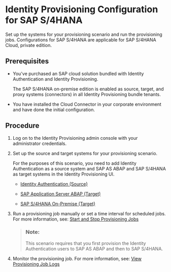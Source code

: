 <!-- loio7fbca9bcb55e42babe8cf76b6bf77ce3 -->

# Identity Provisioning Configuration for SAP S/4HANA

Set up the systems for your provisioning scenario and run the provisioning jobs. Configurations for SAP S/4HANA are applicable for SAP S/4HANA Cloud, private edition.



<a name="loio7fbca9bcb55e42babe8cf76b6bf77ce3__prereq_th3_rkt_krb"/>

## Prerequisites

-   You've purchased an SAP cloud solution bundled with Identity Authentication and Identity Provisioning.

    The SAP S/4HANA on-premise edition is enabled as source, target, and proxy systems \(connectors\) in all Identity Provisioning bundle tenants.

-   You have installed the Cloud Connector in your corporate environment and have done the initial configuration.




<a name="loio7fbca9bcb55e42babe8cf76b6bf77ce3__steps_nkf_vfx_krb"/>

## Procedure

1.  Log on to the Identity Provisioning admin console with your administrator credentials.

2.  Set up the source and target systems for your provisioning scenario.

    For the purposes of this scenario, you need to add Identity Authentication as a source system and SAP AS ABAP and SAP S/4HANA as target systems in the Identity Provisioning UI.

    -   [Identity Authentication \(Source\)](https://help.sap.com/viewer/f48e822d6d484fa5ade7dda78b64d9f5/Cloud/en-US/e4e25f1fae094c2a89ad62159e1cd230.html)

    -   [SAP Application Server ABAP \(Target\)](https://help.sap.com/viewer/f48e822d6d484fa5ade7dda78b64d9f5/Cloud/en-US/7a0c6e7f67f5456fab32a34a252f4399.html)

    -   [SAP S/4HANA On-Premise \(Target\)](https://help.sap.com/viewer/f48e822d6d484fa5ade7dda78b64d9f5/Cloud/en-US/fd6de3ccee3e4ca09ed49b6c7d8c0042.html)


3.  Run a provisioning job manually or set a time interval for scheduled jobs. For more information, see: [Start and Stop Provisioning Jobs](https://help.sap.com/viewer/f48e822d6d484fa5ade7dda78b64d9f5/Cloud/en-US/531a2615b2d04eb8ba46a638b6d81cdc.html)

    > ### Note:  
    > This scenario requires that you first provision the Identity Authentication users to SAP AS ABAP and then to SAP S/4HANA.

4.  Monitor the provisioning job. For more information, see: [View Provisioning Job Logs](https://help.sap.com/viewer/f48e822d6d484fa5ade7dda78b64d9f5/Cloud/en-US/e5b5176c17ae4ae4bd32ae07877ddd79.html)


